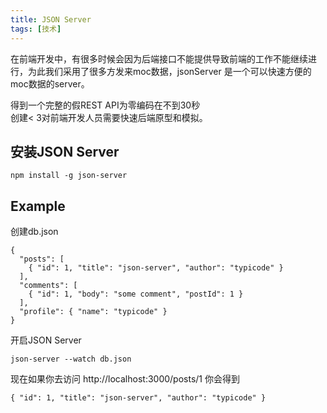 ```yaml
---
title: JSON Server
tags: [技术]
---
```



在前端开发中，有很多时候会因为后端接口不能提供导致前端的工作不能继续进行，为此我们采用了很多方发来moc数据，jsonServer 是一个可以快速方便的moc数据的server。

得到一个完整的假REST API为零编码在不到30秒  
创建< 3对前端开发人员需要快速后端原型和模拟。


## 安装JSON Server

```
npm install -g json-server
```

## Example

创建db.json

```
{
  "posts": [
    { "id": 1, "title": "json-server", "author": "typicode" }
  ],
  "comments": [
    { "id": 1, "body": "some comment", "postId": 1 }
  ],
  "profile": { "name": "typicode" }
}
```


开启JSON Server

```
json-server --watch db.json
```

现在如果你去访问  http://localhost:3000/posts/1  你会得到

```
{ "id": 1, "title": "json-server", "author": "typicode" }
```

